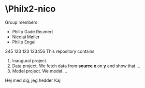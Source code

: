 # \Philx2-nico

Group members:
- Philip Gade Reumert   
- Nicolai Møller
- Philip Engel 

345
123
123
123456
This repository contains  
1. Inaugural project. 
2. Data project. We fetch data from **source x** on **y** and show that ...
3. Model project. We model ...

Hej med dig, jeg hedder Kaj 

